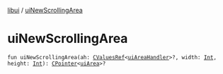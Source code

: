 [libui](index.md) / [uiNewScrollingArea](./ui-new-scrolling-area.md)

# uiNewScrollingArea

`fun uiNewScrollingArea(ah: `[`CValuesRef`](../kotlinx.cinterop/-c-values-ref/index.md)`<`[`uiAreaHandler`](ui-area-handler/index.md)`>?, width: `[`Int`](https://kotlinlang.org/api/latest/jvm/stdlib/kotlin/-int/index.html)`, height: `[`Int`](https://kotlinlang.org/api/latest/jvm/stdlib/kotlin/-int/index.html)`): `[`CPointer`](../kotlinx.cinterop/-c-pointer/index.md)`<`[`uiArea`](ui-area.md)`>?`
